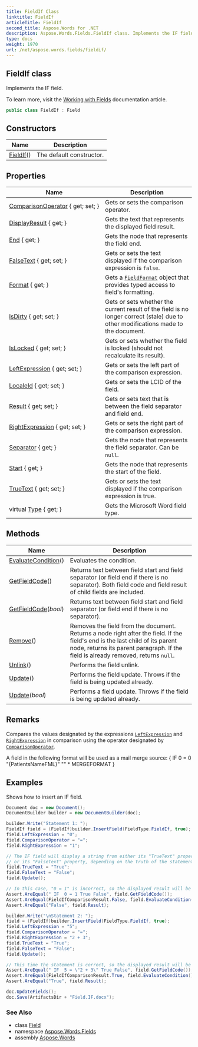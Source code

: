 ```yaml
---
title: FieldIf Class
linktitle: FieldIf
articleTitle: FieldIf
second_title: Aspose.Words for .NET
description: Aspose.Words.Fields.FieldIf class. Implements the IF field in C#.
type: docs
weight: 1970
url: /net/aspose.words.fields/fieldif/
---
```

## FieldIf class

Implements the IF field.

To learn more, visit the [Working with Fields](https://docs.aspose.com/words/net/working-with-fields/) documentation article.

```csharp
public class FieldIf : Field
```

## Constructors

| Name | Description |
| --- | --- |
| [FieldIf](fieldif/)() | The default constructor. |

## Properties

| Name | Description |
| --- | --- |
| [ComparisonOperator](../../aspose.words.fields/fieldif/comparisonoperator/) { get; set; } | Gets or sets the comparison operator. |
| [DisplayResult](../../aspose.words.fields/field/displayresult/) { get; } | Gets the text that represents the displayed field result. |
| [End](../../aspose.words.fields/field/end/) { get; } | Gets the node that represents the field end. |
| [FalseText](../../aspose.words.fields/fieldif/falsetext/) { get; set; } | Gets or sets the text displayed if the comparison expression is `false`. |
| [Format](../../aspose.words.fields/field/format/) { get; } | Gets a [`FieldFormat`](../fieldformat/) object that provides typed access to field's formatting. |
| [IsDirty](../../aspose.words.fields/field/isdirty/) { get; set; } | Gets or sets whether the current result of the field is no longer correct (stale) due to other modifications made to the document. |
| [IsLocked](../../aspose.words.fields/field/islocked/) { get; set; } | Gets or sets whether the field is locked (should not recalculate its result). |
| [LeftExpression](../../aspose.words.fields/fieldif/leftexpression/) { get; set; } | Gets or sets the left part of the comparison expression. |
| [LocaleId](../../aspose.words.fields/field/localeid/) { get; set; } | Gets or sets the LCID of the field. |
| [Result](../../aspose.words.fields/field/result/) { get; set; } | Gets or sets text that is between the field separator and field end. |
| [RightExpression](../../aspose.words.fields/fieldif/rightexpression/) { get; set; } | Gets or sets the right part of the comparison expression. |
| [Separator](../../aspose.words.fields/field/separator/) { get; } | Gets the node that represents the field separator. Can be `null`. |
| [Start](../../aspose.words.fields/field/start/) { get; } | Gets the node that represents the start of the field. |
| [TrueText](../../aspose.words.fields/fieldif/truetext/) { get; set; } | Gets or sets the text displayed if the comparison expression is true. |
| virtual [Type](../../aspose.words.fields/field/type/) { get; } | Gets the Microsoft Word field type. |

## Methods

| Name | Description |
| --- | --- |
| [EvaluateCondition](../../aspose.words.fields/fieldif/evaluatecondition/)() | Evaluates the condition. |
| [GetFieldCode](../../aspose.words.fields/field/getfieldcode/)() | Returns text between field start and field separator (or field end if there is no separator). Both field code and field result of child fields are included. |
| [GetFieldCode](../../aspose.words.fields/field/getfieldcode/)(*bool*) | Returns text between field start and field separator (or field end if there is no separator). |
| [Remove](../../aspose.words.fields/field/remove/)() | Removes the field from the document. Returns a node right after the field. If the field's end is the last child of its parent node, returns its parent paragraph. If the field is already removed, returns `null`. |
| [Unlink](../../aspose.words.fields/field/unlink/)() | Performs the field unlink. |
| [Update](../../aspose.words.fields/field/update/)() | Performs the field update. Throws if the field is being updated already. |
| [Update](../../aspose.words.fields/field/update/)(*bool*) | Performs a field update. Throws if the field is being updated already. |

## Remarks

Compares the values designated by the expressions [`LeftExpression`](./leftexpression/) and [`RightExpression`](./rightexpression/) in comparison using the operator designated by [`ComparisonOperator`](./comparisonoperator/).

A field in the following format will be used as a mail merge source: { IF 0 = 0 "{PatientsNameFML}" "" \* MERGEFORMAT }

## Examples

Shows how to insert an IF field.

```csharp
Document doc = new Document();
DocumentBuilder builder = new DocumentBuilder(doc);

builder.Write("Statement 1: ");
FieldIf field = (FieldIf)builder.InsertField(FieldType.FieldIf, true);
field.LeftExpression = "0";
field.ComparisonOperator = "=";
field.RightExpression = "1";

// The IF field will display a string from either its "TrueText" property,
// or its "FalseText" property, depending on the truth of the statement that we have constructed.
field.TrueText = "True";
field.FalseText = "False";
field.Update();

// In this case, "0 = 1" is incorrect, so the displayed result will be "False".
Assert.AreEqual(" IF  0 = 1 True False", field.GetFieldCode());
Assert.AreEqual(FieldIfComparisonResult.False, field.EvaluateCondition());
Assert.AreEqual("False", field.Result);

builder.Write("\nStatement 2: ");
field = (FieldIf)builder.InsertField(FieldType.FieldIf, true);
field.LeftExpression = "5";
field.ComparisonOperator = "=";
field.RightExpression = "2 + 3";
field.TrueText = "True";
field.FalseText = "False";
field.Update();

// This time the statement is correct, so the displayed result will be "True".
Assert.AreEqual(" IF  5 = \"2 + 3\" True False", field.GetFieldCode());
Assert.AreEqual(FieldIfComparisonResult.True, field.EvaluateCondition());
Assert.AreEqual("True", field.Result);

doc.UpdateFields();
doc.Save(ArtifactsDir + "Field.IF.docx");
```

### See Also

* class [Field](../field/)
* namespace [Aspose.Words.Fields](../../aspose.words.fields/)
* assembly [Aspose.Words](../../)
